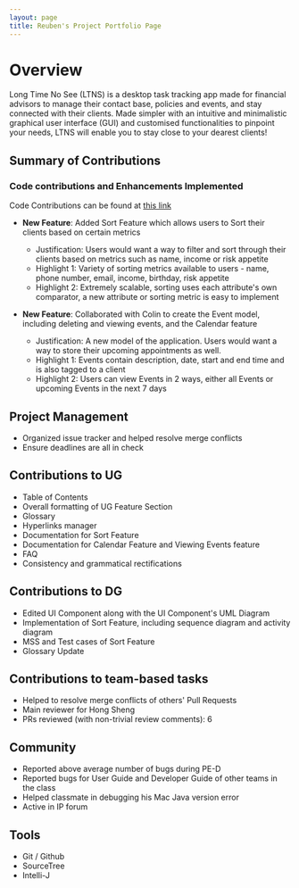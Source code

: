 ```yaml
---
layout: page
title: Reuben's Project Portfolio Page
---
```


# Overview
Long Time No See (LTNS) is a desktop task tracking app made for financial advisors to manage their contact base, policies and events, and stay connected with their clients. Made simpler with an intuitive and minimalistic graphical user interface (GUI) and customised functionalities to pinpoint your needs, LTNS will enable you to stay close to your dearest clients!

## Summary of Contributions 

### Code contributions and Enhancements Implemented 
Code Contributions can be found at [this link](https://nus-cs2103-ay2223s1.github.io/tp-dashboard/?search=reubenchay&breakdown=true&sort=groupTitle&sortWithin=title&since=2022-09-16&timeframe=commit&mergegroup=&groupSelect=groupByRepos&checkedFileTypes=docs~functional-code~test-code~other)

* **New Feature**: Added Sort Feature which allows users to Sort their clients based on certain metrics
    * Justification: Users would want a way to filter and sort through their clients based on metrics such as name, income or risk appetite
    * Highlight 1: Variety of sorting metrics available to users - name, phone number, email, income, birthday, risk appetite
    * Highlight 2: Extremely scalable, sorting uses each attribute's own comparator, a new attribute or sorting metric is easy to implement

* **New Feature**: Collaborated with Colin to create the Event model, including deleting and viewing events, and the Calendar feature
  * Justification: A new model of the application. Users would want a way to store their upcoming appointments as well. 
  * Highlight 1: Events contain description, date, start and end time and is also tagged to a client 
  * Highlight 2: Users can view Events in 2 ways, either all Events or upcoming Events in the next 7 days

## Project Management 
- Organized issue tracker and helped resolve merge conflicts 
- Ensure deadlines are all in check 

## Contributions to UG
- Table of Contents 
- Overall formatting of UG Feature Section 
- Glossary 
- Hyperlinks manager 
- Documentation for Sort Feature 
- Documentation for Calendar Feature and Viewing Events feature 
- FAQ
- Consistency and grammatical rectifications 

## Contributions to DG
- Edited UI Component along with the UI Component's UML Diagram 
- Implementation of Sort Feature, including sequence diagram and activity diagram 
- MSS and Test cases of Sort Feature 
- Glossary Update

## Contributions to team-based tasks
- Helped to resolve merge conflicts of others' Pull Requests 
- Main reviewer for Hong Sheng 
- PRs reviewed (with non-trivial review comments): 6

## Community 
- Reported above average number of bugs during PE-D 
- Reported bugs for User Guide and Developer Guide of other teams in the class 
- Helped classmate in debugging his Mac Java version error 
- Active in IP forum 

## Tools 
- Git / Github
- SourceTree
- Intelli-J 
